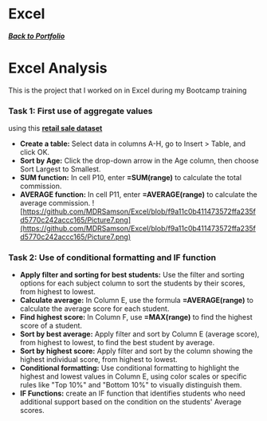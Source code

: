 # Excel
***<a href="https://github.com/MDRSamson/MaryDawnSamson-Portfolio" target="_blank">Back to Portfolio</a>***
# Excel Analysis
This is the project that I worked on in Excel during my Bootcamp training
### Task 1: First use of aggregate values
using this **<a href="https://docs.google.com/spreadsheets/d/1THlZrzMiRK-98Rsx_Cl9aGtjrTztTKmb/edit?usp=sharing&ouid=102089252926255319219&rtpof=true&sd=true" target="_blank">retail sale dataset</a>**
* **Create a table:** Select data in columns A-H, go to Insert > Table, and click OK.
* **Sort by Age:** Click the drop-down arrow in the Age column, then choose Sort Largest to Smallest.
* **SUM function:** In cell P10, enter **=SUM(range)** to calculate the total commission.
* **AVERAGE function:** In cell P11, enter **=AVERAGE(range)** to calculate the average commission.
![https://github.com/MDRSamson/Excel/blob/f9a11c0b411473572ffa235fd5770c242accc165/Picture7.png](https://github.com/MDRSamson/Excel/blob/f9a11c0b411473572ffa235fd5770c242accc165/Picture7.png)

### Task 2: Use of conditional formatting and IF function
* **Apply filter and sorting for best students:** Use the filter and sorting options for each subject column to sort the students by their scores, from highest to lowest. 
* **Calculate average:** In Column E, use the formula **=AVERAGE(range)** to calculate the average score for each student. 
* **Find highest score:** In Column F, use **=MAX(range)** to find the highest score of a student. 
* **Sort by best average:** Apply filter and sort by Column E (average score), from highest to lowest, to find the best student by average. 
* **Sort by highest score:** Apply filter and sort by the column showing the highest individual score, from highest to lowest. 
* **Conditional formatting:** Use conditional formatting to highlight the highest and lowest values in Column E, using color scales or specific rules like "Top 10%" and "Bottom 10%" to visually distinguish them. 
* **IF Functions:** create an IF function that identifies students who need additional support based on the condition on the students' Average scores. 
